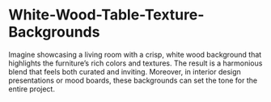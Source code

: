 # White-Wood-Table-Texture-Backgrounds
Imagine showcasing a living room with a crisp, white wood background that highlights the furniture’s rich colors and textures. The result is a harmonious blend that feels both curated and inviting. Moreover, in interior design presentations or mood boards, these backgrounds can set the tone for the entire project.
